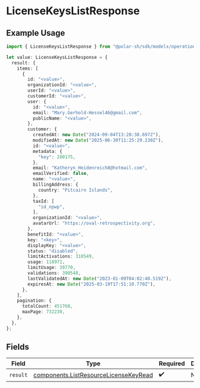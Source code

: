 # LicenseKeysListResponse

## Example Usage

```typescript
import { LicenseKeysListResponse } from "@polar-sh/sdk/models/operations";

let value: LicenseKeysListResponse = {
  result: {
    items: [
      {
        id: "<value>",
        organizationId: "<value>",
        userId: "<value>",
        customerId: "<value>",
        user: {
          id: "<value>",
          email: "Mary.Gerhold-Hessel46@gmail.com",
          publicName: "<value>",
        },
        customer: {
          createdAt: new Date("2024-09-04T13:28:38.697Z"),
          modifiedAt: new Date("2025-06-30T11:25:29.230Z"),
          id: "<value>",
          metadata: {
            "key": 280175,
          },
          email: "Katheryn_Heidenreich8@hotmail.com",
          emailVerified: false,
          name: "<value>",
          billingAddress: {
            country: "Pitcairn Islands",
          },
          taxId: [
            "id_npwp",
          ],
          organizationId: "<value>",
          avatarUrl: "https://oval-retrospectivity.org",
        },
        benefitId: "<value>",
        key: "<key>",
        displayKey: "<value>",
        status: "disabled",
        limitActivations: 310549,
        usage: 118971,
        limitUsage: 39770,
        validations: 390548,
        lastValidatedAt: new Date("2023-01-09T04:02:40.519Z"),
        expiresAt: new Date("2025-03-19T17:51:10.770Z"),
      },
    ],
    pagination: {
      totalCount: 451768,
      maxPage: 732230,
    },
  },
};
```

## Fields

| Field                                                                                          | Type                                                                                           | Required                                                                                       | Description                                                                                    |
| ---------------------------------------------------------------------------------------------- | ---------------------------------------------------------------------------------------------- | ---------------------------------------------------------------------------------------------- | ---------------------------------------------------------------------------------------------- |
| `result`                                                                                       | [components.ListResourceLicenseKeyRead](../../models/components/listresourcelicensekeyread.md) | :heavy_check_mark:                                                                             | N/A                                                                                            |